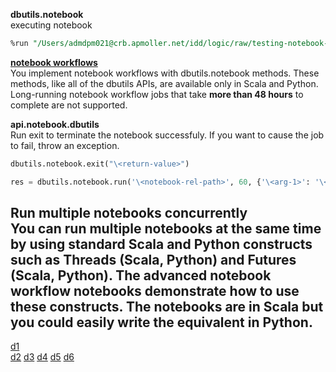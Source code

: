**dbutils.notebook**  
executing notebook 
```sql
%run "/Users/admdpm021@crb.apmoller.net/idd/logic/raw/testing-notebook-run"
```
[**notebook workflows**](https://docs.databricks.com/notebooks/notebook-workflows.html)  
You implement notebook workflows with dbutils.notebook methods. These methods, like all of the dbutils APIs, are available only in Scala and Python. Long-running notebook workflow jobs that take **more than 48 hours** to complete are not supported.

**api.notebook.dbutils**  
Run exit to terminate the notebook successfuly. If you want to cause the job to fail, throw an exception.
```python
dbutils.notebook.exit("\<return-value>")  
```
```python
res = dbutils.notebook.run('\<notebook-rel-path>', 60, {'\<arg-1>': '\<arg-value-1>'})  
```
**Run multiple notebooks concurrently**  
You can run multiple notebooks at the same time by using standard Scala and Python constructs such as Threads (Scala, Python) and Futures (Scala, Python). The advanced notebook workflow notebooks demonstrate how to use these constructs. The notebooks are in Scala but you could easily write the equivalent in Python.
------
[d1](https://www.youtube.com/watch?v=17ozSeGw-fY&list=RDEMsud_-7pX82wtQUsO_FrP9A&index=2)  
[d2](https://www.youtube.com/watch?v=6ACl8s_tBzE&list=RDEMsud_-7pX82wtQUsO_FrP9A&index=11)
[d3](https://www.youtube.com/watch?v=8FOBxcluXdk&list=RDEMsud_-7pX82wtQUsO_FrP9A&index=13)
[d4](https://www.youtube.com/watch?v=X930_IyhGfo)
[d5](https://www.youtube.com/watch?v=8FOBxcluXdk&list=RDEMsud_-7pX82wtQUsO_FrP9A&index=11)
[d6](https://www.youtube.com/watch?v=0-7IHOXkiV8)